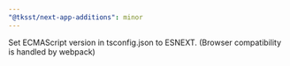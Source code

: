 ```yaml
---
"@tksst/next-app-additions": minor
---
```


Set ECMAScript version in tsconfig.json to ESNEXT. (Browser compatibility is handled by webpack)
